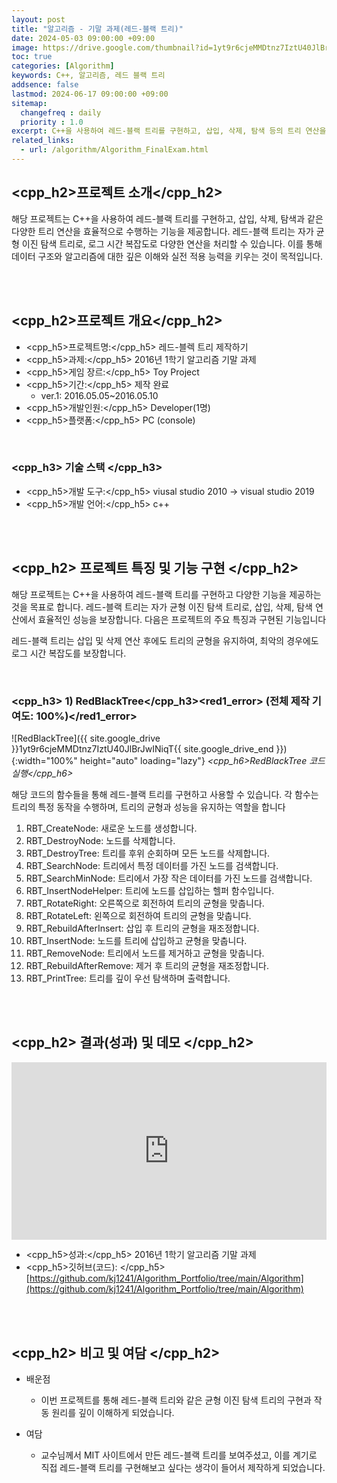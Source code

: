 ```yaml
---
layout: post
title: "알고리즘 - 기말 과제(레드-블랙 트리)"
date: 2024-05-03 09:00:00 +09:00
image: https://drive.google.com/thumbnail?id=1yt9r6cjeMMDtnz7IztU40JlBrJwINiqT
toc: true
categories: [Algorithm] 
keywords: C++, 알고리즘, 레드 블랙 트리
addsence: false
lastmod: 2024-06-17 09:00:00 +09:00
sitemap: 
  changefreq : daily
  priority : 1.0
excerpt: C++을 사용하여 레드-블랙 트리를 구현하고, 삽입, 삭제, 탐색 등의 트리 연산을 효율적으로 수행하는 프로젝트입니다.
related_links:
  - url: /algorithm/Algorithm_FinalExam.html
---
```


## <cpp_h2>프로젝트 소개</cpp_h2>

해당 프로젝트는 C++을 사용하여 레드-블랙 트리를 구현하고, 삽입, 삭제, 탐색과 같은 다양한 트리 연산을 효율적으로 수행하는 기능을 제공합니다. 레드-블랙 트리는 자가 균형 이진 탐색 트리로, 로그 시간 복잡도로 다양한 연산을 처리할 수 있습니다. 이를 통해 데이터 구조와 알고리즘에 대한 깊은 이해와 실전 적용 능력을 키우는 것이 목적입니다.

<br>
<br>

## <cpp_h2>프로젝트 개요</cpp_h2>

- <span><cpp_h5>프로젝트명:</cpp_h5> 레드-블렉 트리 제작하기</span>
- <span><cpp_h5>과제:</cpp_h5> 2016년 1학기 알고리즘 기말 과제</span>
- <span><cpp_h5>게임 장르:</cpp_h5> Toy Project</span>
- <span><cpp_h5>기간:</cpp_h5> 제작 완료</span>
    - ver.1: 2016.05.05~2016.05.10
- <span><cpp_h5>개발인원:</cpp_h5> Developer(1명)</span>
- <span><cpp_h5>플랫폼:</cpp_h5> PC (console)</span>

<br>

### <cpp_h3> 기술 스택 </cpp_h3>

- <span><cpp_h5>개발 도구:</cpp_h5> viusal studio 2010 → visual studio 2019</span>
- <span><cpp_h5>개발 언어:</cpp_h5> c++  </span>

<br>
<br>

## <cpp_h2> 프로젝트 특징 및 기능 구현 </cpp_h2>

해당 프로젝트는 C++을 사용하여 레드-블랙 트리를 구현하고 다양한 기능을 제공하는 것을 목표로 합니다. 레드-블랙 트리는 자가 균형 이진 탐색 트리로, 삽입, 삭제, 탐색 연산에서 효율적인 성능을 보장합니다. 다음은 프로젝트의 주요 특징과 구현된 기능입니다

레드-블랙 트리는 삽입 및 삭제 연산 후에도 트리의 균형을 유지하여, 최악의 경우에도 로그 시간 복잡도를 보장합니다.

<br>

### <cpp_h3> 1) RedBlackTree</cpp_h3><red1_error> (전체 제작 기여도: 100%)</red1_error>

![RedBlackTree]({{ site.google_drive }}1yt9r6cjeMMDtnz7IztU40JlBrJwINiqT{{ site.google_drive_end }}){:width="100%" height="auto" loading="lazy"}
*<cpp_h6>RedBlackTree 코드 실행</cpp_h6>*

해당 코드의 함수들을 통해 레드-블랙 트리를 구현하고 사용할 수 있습니다. 각 함수는 트리의 특정 동작을 수행하며, 트리의 균형과 성능을 유지하는 역할을 합니다

1. RBT_CreateNode: 새로운 노드를 생성합니다.
2. RBT_DestroyNode: 노드를 삭제합니다.
3. RBT_DestroyTree: 트리를 후위 순회하며 모든 노드를 삭제합니다.
4. RBT_SearchNode: 트리에서 특정 데이터를 가진 노드를 검색합니다.
5. RBT_SearchMinNode: 트리에서 가장 작은 데이터를 가진 노드를 검색합니다.
6. RBT_InsertNodeHelper: 트리에 노드를 삽입하는 헬퍼 함수입니다.
7. RBT_RotateRight: 오른쪽으로 회전하여 트리의 균형을 맞춥니다.
8. RBT_RotateLeft: 왼쪽으로 회전하여 트리의 균형을 맞춥니다.
9. RBT_RebuildAfterInsert: 삽입 후 트리의 균형을 재조정합니다.
10. RBT_InsertNode: 노드를 트리에 삽입하고 균형을 맞춥니다.
11. RBT_RemoveNode: 트리에서 노드를 제거하고 균형을 맞춥니다.
12. RBT_RebuildAfterRemove: 제거 후 트리의 균형을 재조정합니다.
13. RBT_PrintTree: 트리를 깊이 우선 탐색하며 출력합니다.


<br>
<br>

## <cpp_h2> 결과(성과) 및 데모 </cpp_h2>

<iframe width="100%" style="aspect-ratio:16/9" src="https://drive.google.com/file/d/194_Ta25rZCovwTM7MJ1v-gc9YeSwL7-5/preview" title="RedBlackTree" frameborder="0" allow="accelerometer; autoplay; clipboard-write; encrypted-media; gyroscope; picture-in-picture; web-share" allowfullscreen></iframe>

- <span><cpp_h5>성과:</cpp_h5> 2016년 1학기 알고리즘 기말 과제 </span>
- <span><cpp_h5>깃허브(코드): </cpp_h5>[https://github.com/kj1241/Algorithm_Portfolio/tree/main/Algorithm](https://github.com/kj1241/Algorithm_Portfolio/tree/main/Algorithm)</span>

<br>
<br>

## <cpp_h2> 비고 및 여담 </cpp_h2>

- 배운점 
	- 이번 프로젝트를 통해 레드-블랙 트리와 같은 균형 이진 탐색 트리의 구현과 작동 원리를 깊이 이해하게 되었습니다. 
	
- 여담
	- 교수님께서 MIT 사이트에서 만든 레드-블랙 트리를 보여주셨고, 이를 계기로 직접 레드-블랙 트리를 구현해보고 싶다는 생각이 들어서 제작하게 되었습니다.	